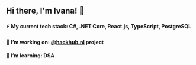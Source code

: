 ## Hi there, I'm **Ivana! 👋** <!--div align = 'right'>![](https://komarev.com/ghpvc/?username=ivanab&color=blue)</div-->    
    
<!--h4>📫 How to reach me:
    <a href="https://www.linkedin.com/in/ivanab">
        <img src="https://img.shields.io/static/v1?color=blue&label=linkedin&logo=linkedin&logoColor=white&style=for-the-badge&message=Connect" width="150" height="20"/>
    </a>
</h4-->
<h4>⚡ My current tech stack: C#, .NET Core, React.js, TypeScript, PostgreSQL</h4>
<h4>🔭 I’m working on: <a href="https://github.com/hackhub-nl">@hackhub.nl</a> project</h4>  
<h4>🌱 I’m learning: DSA</h4>  

<!--![ivanab's github stats](https://github-readme-stats.vercel.app/api/?username=ivanab&show_icons=true) -->

<!--about GraphQL.-->  <!--React and Redux.--><!--OAuth/Passport.js and authentication with JWT.--> <!--S.O.L.I.D. Principles.--> <!--exploring my interests.-->
<!-- 👯 **I’m looking to collaborate on projects in**  [<img src="https://avatars.githubusercontent.com/u/59364609?s=200&v=4" width="30px" height="30px"/>](https://github.com/OpenSamples).   --> 

<!--- 🤔 I’m looking for help with writing unit tests for projects in OpenSamples.--><!---- 💬 **Ask me about** WebRTC in C# client applications.--><!----- 📫 **How to reach me**: [LinkedIn - ivanab](https://www.linkedin.com/in/ivanab/).--><!---- 😄 **Pronouns**: she/her/hers--><!--- ⚡ **Fun fact**: I like traveling and networking in tech events.   -->
<!--hr/-->
<!--p align="center"><a href="https://github.com/ivanab">
  <img src="https://github-readme-stats.vercel.app/api?username=ivanab&count_private=true&show_icons=true&hide=stars" />
</a></p-->

<!--img src="https://github-readme-streak-stats.herokuapp.com/?user=ivanab&theme=black-ice&hide_border=true&stroke=0000&background=black&ring=white&fire=white&currStreakLabel=white&bg_color=30,e96443,904e95&title_color=fff&text_color=fff" alt="ivanab" /-->
<!--<img src="https://streak-stats.demolab.com/?user=ivanab&theme=dark)"/>-->

